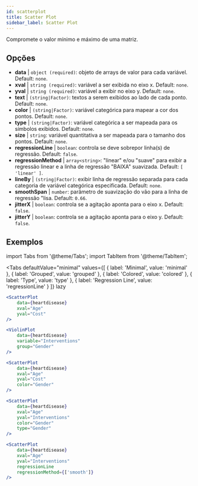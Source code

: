 ```yaml
---
id: scatterplot
title: Scatter Plot
sidebar_label: Scatter Plot
---
```


Compromete o valor mínimo e máximo de uma matriz.

## Opções

* __data__ | `object (required)`: objeto de arrays de valor para cada variável. Default: `none`.
* __xval__ | `string (required)`: variável a ser exibida no eixo x. Default: `none`.
* __yval__ | `string (required)`: variável a exibir no eixo y. Default: `none`.
* __text__ | `(string|Factor)`: textos a serem exibidos ao lado de cada ponto. Default: `none`.
* __color__ | `(string|Factor)`: variável categórica para mapear a cor dos pontos. Default: `none`.
* __type__ | `(string|Factor)`: variável categórica a ser mapeada para os símbolos exibidos. Default: `none`.
* __size__ | `string`: variável quantitativa a ser mapeada para o tamanho dos pontos. Default: `none`.
* __regressionLine__ | `boolean`: controla se deve sobrepor linha(s) de regressão. Default: `false`.
* __regressionMethod__ | `array<string>`: "linear" e/ou "suave" para exibir a regressão linear e a linha de regressão "BAIXA" suavizada. Default: `[
  'linear'
]`.
* __lineBy__ | `(string|Factor)`: exibir linha de regressão separada para cada categoria de variável categórica especificada. Default: `none`.
* __smoothSpan__ | `number`: parâmetro de suavização do vão para a linha de regressão "lisa. Default: `0.66`.
* __jitterX__ | `boolean`: controla se a agitação aponta para o eixo x. Default: `false`.
* __jitterY__ | `boolean`: controla se a agitação aponta para o eixo y. Default: `false`.


## Exemplos

import Tabs from '@theme/Tabs';
import TabItem from '@theme/TabItem';

<Tabs
    defaultValue="minimal"
    values={[
        { label: 'Minimal', value: 'minimal' },
        { label: 'Grouped', value: 'grouped' },
        { label: 'Colored', value: 'colored' },
        { label: 'Type', value: 'type' },
        { label: 'Regression Line', value: 'regressionLine' }
    ]}
    lazy
>

<TabItem value="minimal">

```jsx live
<ScatterPlot 
    data={heartdisease} 
    xval="Age"
    yval="Cost"
/>
```

</TabItem>


<TabItem value="grouped">

```jsx live
<ViolinPlot 
    data={heartdisease} 
    variable="Interventions"
    group="Gender"
/>
```

</TabItem>

<TabItem value="colored">

```jsx live
<ScatterPlot 
    data={heartdisease} 
    xval="Age"
    yval="Cost"
    color="Gender"
/>
```
</TabItem>

<TabItem value="type">

```jsx live
<ScatterPlot 
    data={heartdisease} 
    xval="Age"
    yval="Interventions"
    color="Gender"
    type="Gender"
/>
```

</TabItem>

<TabItem value="regressionLine">

```jsx live
<ScatterPlot 
    data={heartdisease} 
    xval="Age"
    yval="Interventions"
    regressionLine
    regressionMethod={['smooth']}
/>
```
</TabItem>

</Tabs>
